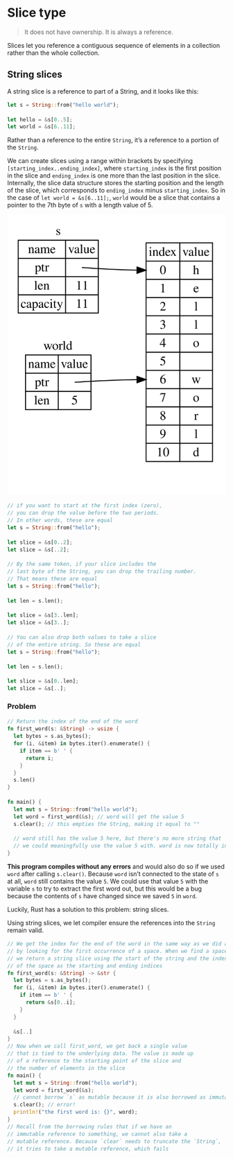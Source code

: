 # Slice type

> It does not have ownership. It is always a reference.

Slices let you reference a contiguous sequence of elements in a collection rather than the whole collection.

## String slices

A string slice is a reference to part of a String, and it looks like this:

```rs
let s = String::from("hello world");

let hello = &s[0..5];
let world = &s[6..11];
```

Rather than a reference to the entire `String`, it’s a reference to a portion of the `String`.

We can create slices using a range within brackets by specifying `[starting_index..ending_index]`, where `starting_index` is the first position in the slice and `ending_index` is one more than the last position in the slice. Internally, the slice data structure stores the starting position and the length of the slice, which corresponds to `ending_index` minus `starting_index`. So in the case of `let world = &s[6..11];`, `world` would be a slice that contains a pointer to the 7th byte of `s` with a length value of 5.

![String slice referring to part of a String](assets/trpl04-06.svg)

```rs
// if you want to start at the first index (zero),
// you can drop the value before the two periods.
// In other words, these are equal
let s = String::from("hello");

let slice = &s[0..2];
let slice = &s[..2];

// By the same token, if your slice includes the
// last byte of the String, you can drop the trailing number.
// That means these are equal
let s = String::from("hello");

let len = s.len();

let slice = &s[3..len];
let slice = &s[3..];

// You can also drop both values to take a slice
// of the entire string. So these are equal
let s = String::from("hello");

let len = s.len();

let slice = &s[0..len];
let slice = &s[..];
```

### Problem

```rs
// Return the index of the end of the word
fn first_word(s: &String) -> usize {
  let bytes = s.as_bytes();
  for (i, &item) in bytes.iter().enumerate() {
    if item == b' ' {
      return i;
    }
  }
  s.len()
}

fn main() {
  let mut s = String::from("hello world");
  let word = first_word(&s); // word will get the value 5
  s.clear(); // this empties the String, making it equal to ""

  // word still has the value 5 here, but there's no more string that
  // we could meaningfully use the value 5 with. word is now totally invalid!
}
```

**This program compiles without any errors** and would also do so if we used `word` after calling `s.clear()`. Because `word` isn’t connected to the state of `s` at all, `word` still contains the value `5`. We could use that value `5` with the variable `s` to try to extract the first word out, but this would be a bug because the contents of `s` have changed since we saved `5` in `word`.

Luckily, Rust has a solution to this problem: string slices.

Using string slices, we let compiler ensure the references into the `String` remain valid.

```rs
// We get the index for the end of the word in the same way as we did above,
// by looking for the first occurrence of a space. When we find a space,
// we return a string slice using the start of the string and the index
// of the space as the starting and ending indices
fn first_word(s: &String) -> &str {
  let bytes = s.as_bytes();
  for (i, &item) in bytes.iter().enumerate() {
    if item == b' ' {
      return &s[0..i];
    }
  }

  &s[..]
}
// Now when we call first_word, we get back a single value
// that is tied to the underlying data. The value is made up
// of a reference to the starting point of the slice and
// the number of elements in the slice
fn main() {
  let mut s = String::from("hello world");
  let word = first_word(&s);
  // cannot borrow `s` as mutable because it is also borrowed as immutable
  s.clear(); // error!
  println!("the first word is: {}", word);
}
// Recall from the borrowing rules that if we have an
// immutable reference to something, we cannot also take a
// mutable reference. Because `clear` needs to truncate the `String`,
// it tries to take a mutable reference, which fails
```

